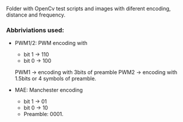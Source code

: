 Folder with OpenCv test scripts and images with diferent encoding, distance and frequency.

### Abbriviations used:

- PWM1/2: PWM encoding with 
	- bit 1 -> 110
	- bit 0 -> 100

	PWM1 -> encoding with 3bits of preamble
	PWM2 -> encoding with 1.5bits or 4 symbols of preamble.

- MAE: Manchester encoding
	- bit 1 -> 01
	- bit 0 -> 10
	- Preamble: 0001.